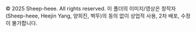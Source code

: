 © 2025 Sheep-heee. All rights reserved.
이 폴더의 이미지/영상은 창작자(Sheep-heee, Heejin Yang, 양희진, 벅뚜)의 동의 없이 상업적 사용, 2차 배포, 수정이 불가합니다.
